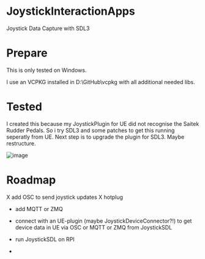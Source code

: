 # JoystickInteractionApps
Joystick Data Capture with SDL3

# Prepare
This is only tested on Windows.

I use an VCPKG installed in D:\GitHub\vcpkg with all additional needed libs.

# Tested
I created this because my JoystickPlugin for UE did not recognise the Saitek Rudder Pedals. So i try SDL3 and some patches to get this running seperatly from UE. Next step is to upgrade the plugin for SDL3. Maybe restructure.

![image](https://github.com/tsky1971/JoystickInteractionApps/assets/7058122/6ac2e21b-0c93-4968-9742-49fe9c4c3e7f)



# Roadmap
X add OSC to send joystick updates
X hotplug
- add MQTT or ZMQ
- connect with an UE-plugin (maybe JoystickDeviceConnector?!) to get device data in UE via OSC or MQTT or ZMQ from JoystickSDL
- run JoystickSDL on RPI

- 

